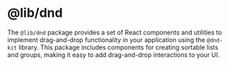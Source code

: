 # @lib/dnd

The `@lib/dnd` package provides a set of React components and utilities to implement drag-and-drop functionality in your application using the `@dnd-kit` library. This package includes components for creating sortable lists and groups, making it easy to add drag-and-drop interactions to your UI.